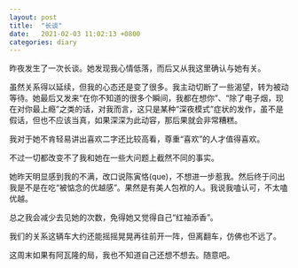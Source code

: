 ```yaml
---
layout: post
title:  "长谈"
date:   2021-02-03 11:02:13 +0800
categories: diary
---
```


昨夜发生了一次长谈。她发现我心情低落，而后又从我这里确认与她有关。

虽然关系得以延续，但我的心态还是变了很多。我主动切断了一些渴望，转为被动等待。她最后又发来“在你不知道的很多个瞬间，我都在想你”、“除了电子烟，现在对你最上瘾”之类的话，对我而言，这只是某种“深夜模式”症状的发作，虽不是假话，但也不应该当真，如果深深为此动容，那后果就会非常糟糕。

我对于她不肯轻易讲出喜欢二字还比较高看，尊重“喜欢”的人才值得喜欢。

不过一切都改变不了我和她在一些大问题上截然不同的事实。

她昨天明显感到我的不满，改口说陈寅恪(que)，不想进一步惹我。然后终于问出我是不是在吃“被惦念的优越感”。果然是有美人包袱的人。我说我嗑认可，不太嗑优越。

总之我会减少去见她的次数，免得她又觉得自己“红袖添香”。

我们的关系这辆车大约还能摇摇晃晃再往前开一阵，但离翻车，仿佛也不远了。

这周末如果有阿瓦隆的局，我也不知道自己还想不想去。随意吧。
